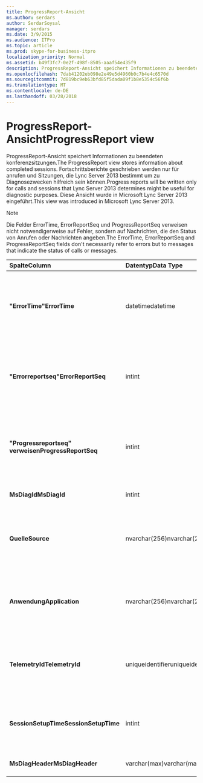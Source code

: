 ```yaml
---
title: ProgressReport-Ansicht
ms.author: serdars
author: SerdarSoysal
manager: serdars
ms.date: 3/9/2015
ms.audience: ITPro
ms.topic: article
ms.prod: skype-for-business-itpro
localization_priority: Normal
ms.assetid: b49f3fc7-0e2f-498f-8505-aaaf54e435f9
description: ProgressReport-Ansicht speichert Informationen zu beendeten konferenzsitzungen. Fortschrittsberichte geschrieben werden nur für anrufen und Sitzungen, die Lync Server 2013 bestimmt um zu Diagnosezwecken hilfreich sein können. Diese Ansicht wurde in Microsoft Lync Server 2013 eingeführt.
ms.openlocfilehash: 7dab41202eb098e2e49e5d4960b0c7b4e4c6570d
ms.sourcegitcommit: 7d819bc9eb63bfd85f5dada09f1b8e5354c56f6b
ms.translationtype: MT
ms.contentlocale: de-DE
ms.lasthandoff: 03/28/2018
---
```

# <a name="progressreport-view"></a><span data-ttu-id="078d9-105">ProgressReport-Ansicht</span><span class="sxs-lookup"><span data-stu-id="078d9-105">ProgressReport view</span></span>
 
<span data-ttu-id="078d9-106">ProgressReport-Ansicht speichert Informationen zu beendeten konferenzsitzungen.</span><span class="sxs-lookup"><span data-stu-id="078d9-106">The ProgressReport view stores information about completed sessions.</span></span> <span data-ttu-id="078d9-107">Fortschrittsberichte geschrieben werden nur für anrufen und Sitzungen, die Lync Server 2013 bestimmt um zu Diagnosezwecken hilfreich sein können.</span><span class="sxs-lookup"><span data-stu-id="078d9-107">Progress reports will be written only for calls and sessions that Lync Server 2013 determines might be useful for diagnostic purposes.</span></span> <span data-ttu-id="078d9-108">Diese Ansicht wurde in Microsoft Lync Server 2013 eingeführt.</span><span class="sxs-lookup"><span data-stu-id="078d9-108">This view was introduced in Microsoft Lync Server 2013.</span></span>
  
> [!NOTE]
> <span data-ttu-id="078d9-109">Die Felder ErrorTime, ErrorReportSeq und ProgressReportSeq verweisen nicht notwendigerweise auf Fehler, sondern auf Nachrichten, die den Status von Anrufen oder Nachrichten angeben.</span><span class="sxs-lookup"><span data-stu-id="078d9-109">The ErrorTime, ErrorReportSeq and ProgressReportSeq fields don't necessarily refer to errors but to messages that indicate the status of calls or messages.</span></span> 
  
|<span data-ttu-id="078d9-110">**Spalte**</span><span class="sxs-lookup"><span data-stu-id="078d9-110">**Column**</span></span>|<span data-ttu-id="078d9-111">**Datentyp**</span><span class="sxs-lookup"><span data-stu-id="078d9-111">**Data Type**</span></span>|<span data-ttu-id="078d9-112">**Details**</span><span class="sxs-lookup"><span data-stu-id="078d9-112">**Details**</span></span>|
|:-----|:-----|:-----|
|<span data-ttu-id="078d9-113">**"ErrorTime"**</span><span class="sxs-lookup"><span data-stu-id="078d9-113">**ErrorTime**</span></span> <br/> |<span data-ttu-id="078d9-114">datetime</span><span class="sxs-lookup"><span data-stu-id="078d9-114">datetime</span></span>  <br/> |<span data-ttu-id="078d9-115">Zeitpunkt der Fehler aufgetreten ist.</span><span class="sxs-lookup"><span data-stu-id="078d9-115">Time of error occurred.</span></span> <span data-ttu-id="078d9-116">In Verbindung mit "errorreportseq" verwendet, um einen Fehler eindeutig zu identifizieren.</span><span class="sxs-lookup"><span data-stu-id="078d9-116">Used in conjunction with ErrorReportSeq to uniquely identify an error.</span></span>  <br/> |
|<span data-ttu-id="078d9-117">**"Errorreportseq"**</span><span class="sxs-lookup"><span data-stu-id="078d9-117">**ErrorReportSeq**</span></span> <br/> |<span data-ttu-id="078d9-118">int</span><span class="sxs-lookup"><span data-stu-id="078d9-118">int</span></span>  <br/> |<span data-ttu-id="078d9-119">ID-Nummer zur Identifikation des Fehlers.</span><span class="sxs-lookup"><span data-stu-id="078d9-119">ID number to identify the error.</span></span> <span data-ttu-id="078d9-120">In Verbindung mit ErrorTime verwendet, um einen Fehler eindeutig zu identifizieren.</span><span class="sxs-lookup"><span data-stu-id="078d9-120">Used in conjunction with ErrorTime to uniquely identify an error.</span></span>  <br/> |
|<span data-ttu-id="078d9-121">**"Progressreportseq" verweisen**</span><span class="sxs-lookup"><span data-stu-id="078d9-121">**ProgressReportSeq**</span></span> <br/> |<span data-ttu-id="078d9-122">int</span><span class="sxs-lookup"><span data-stu-id="078d9-122">int</span></span>  <br/> |<span data-ttu-id="078d9-123">Identifizieren Sie den Fortschrittsbericht-ID.</span><span class="sxs-lookup"><span data-stu-id="078d9-123">ID to identify the progress report.</span></span> <span data-ttu-id="078d9-124">Verwendet, um Fortschrittsberichte des gleichen Fehlerberichts zu unterscheiden.</span><span class="sxs-lookup"><span data-stu-id="078d9-124">Used to distinguish progress reports of the same error report.</span></span>  <br/> |
|<span data-ttu-id="078d9-125">**MsDiagId**</span><span class="sxs-lookup"><span data-stu-id="078d9-125">**MsDiagId**</span></span> <br/> |<span data-ttu-id="078d9-126">int</span><span class="sxs-lookup"><span data-stu-id="078d9-126">int</span></span>  <br/> |<span data-ttu-id="078d9-127">Diagnose-ID für den Fehlerbericht.</span><span class="sxs-lookup"><span data-stu-id="078d9-127">Diagnostic ID for the error report.</span></span>  <br/> |
|<span data-ttu-id="078d9-128">**Quelle**</span><span class="sxs-lookup"><span data-stu-id="078d9-128">**Source**</span></span> <br/> |<span data-ttu-id="078d9-129">nvarchar(256)</span><span class="sxs-lookup"><span data-stu-id="078d9-129">nvarchar(256)</span></span>  <br/> |<span data-ttu-id="078d9-130">Name des Servers, der den Fehler ausgelöst hat (falls der Bericht von einer Serverkomponente gesendet wurde).</span><span class="sxs-lookup"><span data-stu-id="078d9-130">Name of server that originated the error (if report was sent from a server component).</span></span>  <br/> |
|<span data-ttu-id="078d9-131">**Anwendung**</span><span class="sxs-lookup"><span data-stu-id="078d9-131">**Application**</span></span> <br/> |<span data-ttu-id="078d9-132">nvarchar(256)</span><span class="sxs-lookup"><span data-stu-id="078d9-132">nvarchar(256)</span></span>  <br/> |<span data-ttu-id="078d9-133">Name der Anwendung, die den Fehler ausgelöst hat (falls der Bericht von einer Serverkomponente gesendet wurde).</span><span class="sxs-lookup"><span data-stu-id="078d9-133">Name of application that originated the error (if report was sent from a server component).</span></span>  <br/> |
|<span data-ttu-id="078d9-134">**TelemetryId**</span><span class="sxs-lookup"><span data-stu-id="078d9-134">**TelemetryId**</span></span> <br/> |<span data-ttu-id="078d9-135">uniqueidentifier</span><span class="sxs-lookup"><span data-stu-id="078d9-135">uniqueidentifier</span></span>  <br/> |<span data-ttu-id="078d9-136">Eindeutige ID zum korelieren für die verschiedenen Komponenten in einer Konferenz Beteiligten.</span><span class="sxs-lookup"><span data-stu-id="078d9-136">Unique identifier correlating join time information for the different components involved in a conference.</span></span>  <br/> |
|<span data-ttu-id="078d9-137">**SessionSetupTime**</span><span class="sxs-lookup"><span data-stu-id="078d9-137">**SessionSetupTime**</span></span> <br/> |<span data-ttu-id="078d9-138">int</span><span class="sxs-lookup"><span data-stu-id="078d9-138">int</span></span>  <br/> |<span data-ttu-id="078d9-139">Zeit (in Millisekunden) für eine bestimmte Komponente zu einer Konferenz erforderlich.</span><span class="sxs-lookup"><span data-stu-id="078d9-139">Time (in milliseconds) required for a specific component to join a conference.</span></span>  <br/> |
|<span data-ttu-id="078d9-140">**MsDiagHeader**</span><span class="sxs-lookup"><span data-stu-id="078d9-140">**MsDiagHeader**</span></span> <br/> |<span data-ttu-id="078d9-141">varchar(max)</span><span class="sxs-lookup"><span data-stu-id="078d9-141">varchar(max)</span></span>  <br/> |<span data-ttu-id="078d9-142">Zusätzliche Fehlerinformationen.</span><span class="sxs-lookup"><span data-stu-id="078d9-142">Additional error information.</span></span>  <br/> |
   

